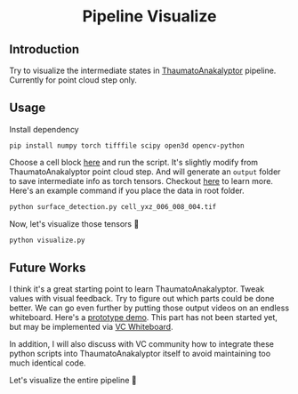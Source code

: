 <h1 align="center">Pipeline Visualize</h1>

## Introduction

Try to visualize the intermediate states in [ThaumatoAnakalyptor](https://github.com/schillij95/ThaumatoAnakalyptor) pipeline. Currently for point cloud step only.

## Usage

Install dependency

```
pip install numpy torch tifffile scipy open3d opencv-python
```

Choose a cell block [here](https://dl.ash2txt.org/full-scrolls/Scroll1/PHercParis4.volpkg/volume_grids/) and run the script. It's slightly modify from ThaumatoAnakalyptor point cloud step. And will generate an `output` folder to save intermediate info as torch tensors. Checkout [here](https://github.com/schillij95/ThaumatoAnakalyptor/blob/main/documentation/ThaumatoAnakalyptor___Technical_Report_and_Roadmap.pdf) to learn more. Here's an example command if you place the data in root folder.

```python
python surface_detection.py cell_yxz_006_008_004.tif
```

Now, let's visualize those tensors 🙌

```python
python visualize.py
```

## Future Works

I think it's a great starting point to learn ThaumatoAnakalyptor. Tweak values with visual feedback. Try to figure out which parts could be done better. We can go even further by putting those output videos on an endless whiteboard. Here's a [prototype demo](https://twitter.com/yao1260/status/1778078347299627202). This part has not been started yet, but may be implemented via [VC Whiteboard](https://github.com/tomhsiao1260/vc-whiteboard).

In addition, I will also discuss with VC community how to integrate these python scripts into ThaumatoAnakalyptor itself to avoid maintaining too much identical code.

Let's visualize the entire pipeline 🙌

